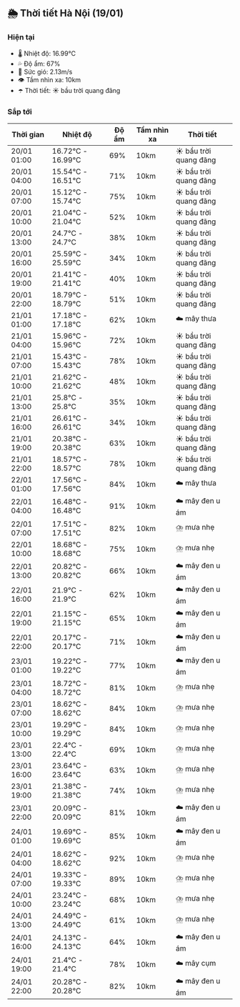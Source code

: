 ## 🌦️ Thời tiết Hà Nội (19/01)

### Hiện tại

- 🌡️ Nhiệt độ: 16.99℃
- 💦 Độ ẩm: 67%
- 💨 Sức gió: 2.13m/s
- 👁️ Tầm nhìn xa: 10km
- ☂️ Thời tiết: ☀️ bầu trời quang đãng

### Sắp tới

| Thời gian | Nhiệt độ | Độ ẩm | Tầm nhìn xa | Thời tiết |
| --- | --- | --- | --- | --- |
| 20/01 01:00 | 16.72℃ - 16.99℃ | 69% | 10km | ☀️ bầu trời quang đãng |
| 20/01 04:00 | 15.54℃ - 16.51℃ | 71% | 10km | ☀️ bầu trời quang đãng |
| 20/01 07:00 | 15.12℃ - 15.74℃ | 75% | 10km | ☀️ bầu trời quang đãng |
| 20/01 10:00 | 21.04℃ - 21.04℃ | 52% | 10km | ☀️ bầu trời quang đãng |
| 20/01 13:00 | 24.7℃ - 24.7℃ | 38% | 10km | ☀️ bầu trời quang đãng |
| 20/01 16:00 | 25.59℃ - 25.59℃ | 34% | 10km | ☀️ bầu trời quang đãng |
| 20/01 19:00 | 21.41℃ - 21.41℃ | 40% | 10km | ☀️ bầu trời quang đãng |
| 20/01 22:00 | 18.79℃ - 18.79℃ | 51% | 10km | ☀️ bầu trời quang đãng |
| 21/01 01:00 | 17.18℃ - 17.18℃ | 62% | 10km | ☁️ mây thưa |
| 21/01 04:00 | 15.96℃ - 15.96℃ | 72% | 10km | ☀️ bầu trời quang đãng |
| 21/01 07:00 | 15.43℃ - 15.43℃ | 78% | 10km | ☀️ bầu trời quang đãng |
| 21/01 10:00 | 21.62℃ - 21.62℃ | 48% | 10km | ☀️ bầu trời quang đãng |
| 21/01 13:00 | 25.8℃ - 25.8℃ | 35% | 10km | ☀️ bầu trời quang đãng |
| 21/01 16:00 | 26.61℃ - 26.61℃ | 34% | 10km | ☀️ bầu trời quang đãng |
| 21/01 19:00 | 20.38℃ - 20.38℃ | 63% | 10km | ☀️ bầu trời quang đãng |
| 21/01 22:00 | 18.57℃ - 18.57℃ | 78% | 10km | ☀️ bầu trời quang đãng |
| 22/01 01:00 | 17.56℃ - 17.56℃ | 84% | 10km | ☁️ mây thưa |
| 22/01 04:00 | 16.48℃ - 16.48℃ | 91% | 10km | ☁️ mây đen u ám |
| 22/01 07:00 | 17.51℃ - 17.51℃ | 82% | 10km | ⛈️ mưa nhẹ |
| 22/01 10:00 | 18.68℃ - 18.68℃ | 75% | 10km | ⛈️ mưa nhẹ |
| 22/01 13:00 | 20.82℃ - 20.82℃ | 66% | 10km | ☁️ mây đen u ám |
| 22/01 16:00 | 21.9℃ - 21.9℃ | 62% | 10km | ☁️ mây đen u ám |
| 22/01 19:00 | 21.15℃ - 21.15℃ | 65% | 10km | ☁️ mây đen u ám |
| 22/01 22:00 | 20.17℃ - 20.17℃ | 71% | 10km | ☁️ mây đen u ám |
| 23/01 01:00 | 19.22℃ - 19.22℃ | 77% | 10km | ☁️ mây đen u ám |
| 23/01 04:00 | 18.72℃ - 18.72℃ | 81% | 10km | ⛈️ mưa nhẹ |
| 23/01 07:00 | 18.62℃ - 18.62℃ | 84% | 10km | ⛈️ mưa nhẹ |
| 23/01 10:00 | 19.29℃ - 19.29℃ | 84% | 10km | ⛈️ mưa nhẹ |
| 23/01 13:00 | 22.4℃ - 22.4℃ | 69% | 10km | ⛈️ mưa nhẹ |
| 23/01 16:00 | 23.64℃ - 23.64℃ | 63% | 10km | ⛈️ mưa nhẹ |
| 23/01 19:00 | 21.38℃ - 21.38℃ | 74% | 10km | ⛈️ mưa nhẹ |
| 23/01 22:00 | 20.09℃ - 20.09℃ | 81% | 10km | ☁️ mây đen u ám |
| 24/01 01:00 | 19.69℃ - 19.69℃ | 85% | 10km | ☁️ mây đen u ám |
| 24/01 04:00 | 18.62℃ - 18.62℃ | 92% | 10km | ⛈️ mưa nhẹ |
| 24/01 07:00 | 19.33℃ - 19.33℃ | 89% | 10km | ⛈️ mưa nhẹ |
| 24/01 10:00 | 23.24℃ - 23.24℃ | 68% | 10km | ⛈️ mưa nhẹ |
| 24/01 13:00 | 24.49℃ - 24.49℃ | 61% | 10km | ⛈️ mưa nhẹ |
| 24/01 16:00 | 24.13℃ - 24.13℃ | 64% | 10km | ☁️ mây đen u ám |
| 24/01 19:00 | 21.4℃ - 21.4℃ | 78% | 10km | ☁️ mây cụm |
| 24/01 22:00 | 20.28℃ - 20.28℃ | 82% | 10km | ☁️ mây đen u ám |
